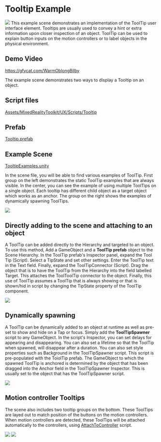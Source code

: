 # Tooltip Example
<img src="/External/ReadMeImages/MRTK_Tooltip.jpg">
This example scene demonstrates an implementation of the ToolTip user interface element. Tooltips are usually used to convey a hint or extra information upon closer inspection of an object. ToolTip can be used to explain button inputs on the motion controllers or to label objects in the physical environment.

## Demo Video
https://gfycat.com/WarmOblongBilby

The example scene demonstrates two ways to display a Tooltip on an object.

## Script files
[Assets/MixedRealityToolkit/UX/Scripts/Tooltip](/Assets/MixedRealityToolkit/UX/Scripts/Tooltip)

## Prefab
[Tooltip.prefab](/Assets/MixedRealityToolkit/UX/Prefabs/ToolTip.prefab)

## Example Scene
[TooltipExamples.unity](/Assets/MixedRealityToolkit-Examples/UX/Scenes/TooltipExamples.unity)

In the scene file, you will be able to find various examples of ToolTip. First group on the left demonstrates the static ToolTip examples that are always visible. In the center, you can see the example of using multiple ToolTips on a single object. Each tooltip has different child object as a target object which works as an anchor. The group on the right shows the examples of dynamically spawning ToolTips.

<img src="/External/ReadMeImages/MRTK_TooltipExampleScene.jpg">

## Directly adding to the scene and attaching to an object
A ToolTip can be added directly to the Hierarchy and targeted to an object. To use this method, Add a GameObject and a **ToolTip prefab** object to the Scene Hierarchy. In the ToolTip prefab's Inspector panel, expand the Tool Tip (Script). Select a TipState and set other settings. Enter the ToolTip text in the Text field. Finally, expand the ToolTipConnector (Script). Drag the object that is to have the ToolTip from the Hierarchy into the field labelled Target. This attaches the ToolToolTip connector to the object. Finally, this use of ToolTip assumes a ToolTip that is always showing or that is shown/hid in script by changing the TipState property of the ToolTip component.

<img src="/External/ReadMeImages/MRTK_TooltipAssignTarget.jpg">
 
## Dynamically spawning
A ToolTip can be dynamically added to an object at runtime as well as pre-set to show and hide on a Tap or focus. Simply add the **ToolTipSpawner** script to any GameObject. In the script's Inspector, you can set delays for appearing and disappearing. You can also set a lifetime so that the ToolTip when spawned, will disappear after a duration. You can also set style properties such as Background in the ToolTipSpawner script. This script is pre-populated with the ToiolTip prefab. The GameObject to which the spawned ToolTip is anchored is determined by the object that has been dragged into the Anchor field in the ToolTipSpawner Inspector. This is usually set to the object that has the ToolTipSpawner script.

<img src="/External/ReadMeImages/MRTK_TooltipSpawner.jpg">

## Motion controller Tooltips
The scene also includes two tooltip groups on the bottom. These ToolTips are layed out to match position of the buttons on the motion controllers. When motion controllers are detected, these ToolTips will be attached automatically to the controllers, using [AttachToController](/Assets/MixedRealityToolkit/InputModule/Scripts/Utilities/AttachToController.cs) script.

<img src="/External/ReadMeImages/MRTK_TooltipMotionControllers1.jpg">
<img src="/External/ReadMeImages/MRTK_TooltipMotionControllers2.jpg">
